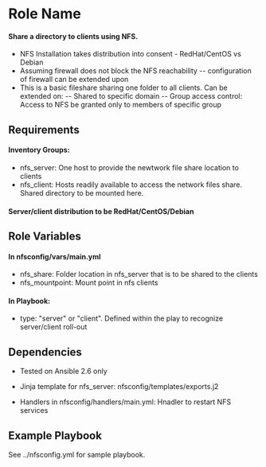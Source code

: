 Role Name
=========

#### Share a directory to clients using NFS.

- NFS Installation takes distribution into consent - RedHat/CentOS vs Debian
- Assuming firewall does not block the NFS reachability
-- configuration of firewall can be extended upon
- This is a basic fileshare sharing one folder to all clients. Can be extended on:
-- Shared to specific domain
-- Group access control: Access to NFS be granted only to members of specific group


Requirements
------------

#### Inventory Groups:
- nfs_server: One host to provide the newtwork file share location to clients
- nfs_client: Hosts readily available to access the network files share. Shared directory to be mounted here.

#### Server/client distribution to be RedHat/CentOS/Debian

Role Variables
--------------

#### In nfsconfig/vars/main.yml
- nfs_share: Folder location in nfs_server that is to be shared to the clients
- nfs_mountpoint: Mount point in nfs clients

#### In Playbook:
- type: "server" or "client". Defined within the play to recognize server/client roll-out


Dependencies
------------

- Tested on Ansible 2.6 only

- Jinja template for nfs_server: nfsconfig/templates/exports.j2
- Handlers in nfsconfig/handlers/main.yml: Hnadler to restart NFS services


Example Playbook
----------------

See ../nfsconfig.yml for sample playbook.
